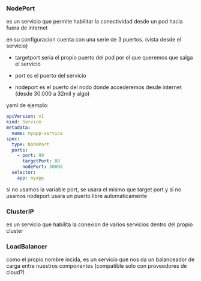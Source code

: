 ### NodePort

es un servicio que permite habilitar la conectividad desde un pod hacia fuera de internet

en su configuracion cuenta con una serie de 3 puertos. (vista desde el servicio)

- targetport seria el propio puerto del pod por el que queremos que salga el servicio

- port es el puerto del servicio

- nodeport es el puerto del nodo donde accederemos desde internet (desde 30.000 a 32mil y algo)

yaml de ejemplo:

```yaml
apiVersion: v1
kind: Service
metadata:
  name: myapp-service
spec:
  type: NodePort
  ports:
    - port: 80
      targetPort: 80
      nodePort: 30008
  selector:
    app: myapp
```

si no usamos la variable port, se usara el mismo que target port y si no usamos nodeport usara un puerto libre automaticamente

### ClusterIP

es un servicio que habilita la conexion de varios servicios dentro del propio cluster

### LoadBalancer

como el propio nombre incida, es un servicio que nos da un balanceador de carga entre nuestros componentes (compatible solo con proveedores de cloud?)
